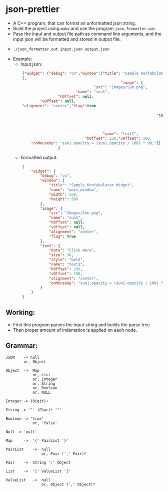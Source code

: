 # json-prettier
- A C++ program, that can format an unformatted json string.
- Build the project using `make` and use the program `json_formatter.out`.
- Pass the input and output file path as command line arguments, and the input json will be formatted and stored in output file.
- 
    ```bash
    ./json_formatter.out input.json output.json 
    ```
- Example:
    - Input json:
    ```JSON
        {"widget": {"debug": "on","window":{"title": "Sample Konfabulator Widget", "name": "main_window", "width": 500, "height": 500
        },
                                                    "image": { 
                                        "src": "Images/Sun.png",
                                "name": "sun1",
                        "hOffset": null,
                "vOffset": null,
        "alignment": "center","flag":true
                                                                            },
                                                                    "text": {
                                                                                    "data": "Click Here",
                                                                                                        "size": 36,
                                                                                                        "style": "bold",
                                            "name": "text1",
                                    "hOffset": 250,"vOffset": 100,                      "alignment": "center",
            "onMouseUp": "sun1.opacity = (sun1.opacity / 100) * 90;"}}
                        }           
    ```
    - Formatted output:
    ```JSON
        {
            "widget": {
                "debug": "on",
                "window": {
                    "title": "Sample Konfabulator Widget",
                    "name": "main_window",
                    "width": 500,
                    "height": 500
                },
                "image": {
                    "src": "Images/Sun.png",
                    "name": "sun1",
                    "hOffset": null,
                    "vOffset": null,
                    "alignment": "center",
                    "flag": true
                },
                "text": {
                    "data": "Click Here",
                    "size": 36,
                    "style": "bold",
                    "name": "text1",
                    "hOffset": 250,
                    "vOffset": 100,
                    "alignment": "center",
                    "onMouseUp": "sun1.opacity = (sun1.opacity / 100) * 90;"
                }
            }
        }        
    ```

## Working:
- First this program parses the input string and builds the parse tree.
- Then proper amount of indentation is applied on each node.

## Grammar:
```
JSON    -> null
        or, Object

Object  ->  Map
            or, List
            or, Integer
            or, String
            or, Boolean
            or, NULL

Integer -> (Digit)+

String -> '"' (Char)* '"'

Boolean -> 'true'
            or, 'false'

Null -> 'null'

Map     ->  '{' PairList '}'

PairList    ->  null
                or, Pair (',' Pair)*

Pair    ->  String ':' Object

List    ->  '[' ValueList ']'

ValueList   ->  null
                or, Object (',' Object)*
``` 
